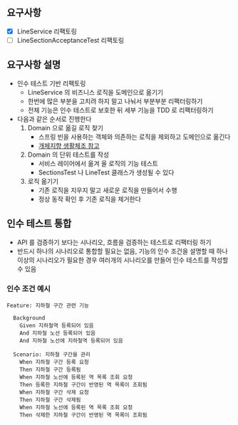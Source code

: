 ## 요구사항

* [x] LineService 리팩토링
* [ ] LineSectionAcceptanceTest 리팩토링

## 요구사항 설명

* 인수 테스트 기반 리펙토링
    * LineService 의 비즈니스 로직을 도메인으로 옮기기
    * 한번에 많은 부분을 고치려 하지 말고 나눠서 부분부분 리팩터링하기
    * 전체 기능은 인수 테스트로 보호한 뒤 세부 기능을 TDD 로 리팩터링하기
* 다음과 같은 순서로 진행한다
    1. Domain 으로 옮길 로직 찾기
       * 스프링 빈을 사용하는 객체와 의존하는 로직을 제외하고 도메인으로 옮긴다
       * [개체지향 생활체조 참고](https://developerfarm.wordpress.com/2012/02/03/object_calisthenics_summary/)
    2. Domain 의 단위 테스트를 작성
       * 서비스 레이어에서 옮겨 올 로직의 기능 테스트
       * SectionsTest 나 LineTest 클래스가 생성될 수 있다
    3. 로직 옮기기
       * 기존 로직을 지우지 말고 새로운 로직을 만들어서 수행
       * 정상 동작 확인 후 기존 로직을 제거한다

## 인수 테스트 통합

* API 를 검증하기 보다는 시나리오, 흐름을 검증하는 테스트로 리팩터링 하기
* 반드시 하나의 시나리오로 통합할 필요는 없음, 기능의 인수 조건을 설명할 때 하나 이상의 시나리오가 필요한 경우 여러개의 시나리오를 만들어 인수 테스트를 작성할 수 있음

### 인수 조건 예시

```
Feature: 지하철 구간 관련 기능

  Background 
    Given 지하철역 등록되어 있음
    And 지하철 노선 등록되어 있음
    And 지하철 노선에 지하철역 등록되어 있음

  Scenario: 지하철 구간을 관리
    When 지하철 구간 등록 요청
    Then 지하철 구간 등록됨
    When 지하철 노선에 등록된 역 목록 조회 요청
    Then 등록한 지하철 구간이 반영된 역 목록이 조회됨
    When 지하철 구간 삭제 요청
    Then 지하철 구간 삭제됨
    When 지하철 노선에 등록된 역 목록 조회 요청
    Then 삭제한 지하철 구간이 반영된 역 목록이 조회됨
```
